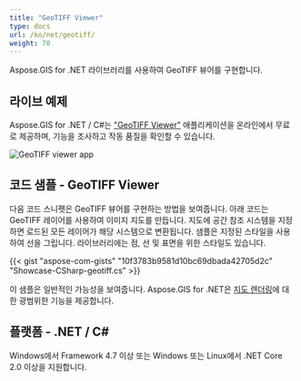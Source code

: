 ```yaml
---
title: "GeoTIFF Viewer"
type: docs
url: /ko/net/geotiff/
weight: 70
---
```


Aspose.GIS for .NET 라이브러리를 사용하여 GeoTIFF 뷰어를 구현합니다.

## **라이브 예제**

Aspose.GIS for .NET / C#는 ["GeoTIFF Viewer"](https://products.aspose.app/gis/viewer/geotiff) 애플리케이션을 온라인에서 무료로 제공하며, 기능을 조사하고 작동 품질을 확인할 수 있습니다.

![GeoTIFF viewer app](viewer.png)

## **코드 샘플 - GeoTIFF Viewer**

다음 코드 스니펫은 GeoTIFF 뷰어를 구현하는 방법을 보여줍니다. 아래 코드는 GeoTIFF 레이어를 사용하여 이미지 지도를 만듭니다. 지도에 공간 참조 시스템을 지정하면 로드된 모든 레이어가 해당 시스템으로 변환됩니다.
샘플은 지정된 스타일을 사용하여 선을 그립니다. 라이브러리에는 점, 선 및 표면을 위한 스타일도 있습니다.

{{< gist "aspose-com-gists" "10f3783b9581d10bc69dbada42705d2c" "Showcase-CSharp-geotiff.cs" >}}

이 샘플은 일반적인 가능성을 보여줍니다. Aspose.GIS for .NET은 [지도 렌더링](https://docs.aspose.com/gis/net/map-rendering/)에 대한 광범위한 기능을 제공합니다.

## **플랫폼 - .NET / C#**

Windows에서 Framework 4.7 이상 또는 Windows 또는 Linux에서 .NET Core 2.0 이상을 지원합니다.

